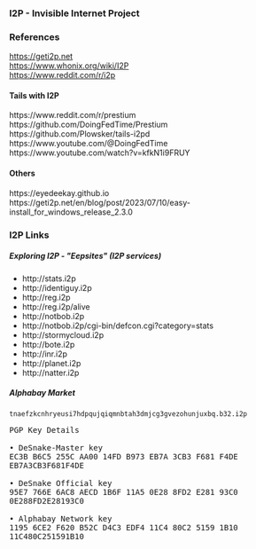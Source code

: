 <h3>I2P - Invisible Internet Project</h3>

<h3>References</h3>

https://geti2p.net<br>
https://www.whonix.org/wiki/I2P<br>
https://www.reddit.com/r/i2p<br>

<h4>Tails with I2P</h4>
https://www.reddit.com/r/prestium<br>
https://github.com/DoingFedTime/Prestium<br>
https://github.com/Plowsker/tails-i2pd<br>
https://www.youtube.com/@DoingFedTime<br>
https://www.youtube.com/watch?v=kfkN1i9FRUY<br>

<h4>Others</h4>
https://eyedeekay.github.io<br>
https://geti2p.net/en/blog/post/2023/07/10/easy-install_for_windows_release_2.3.0<br>

<h3>I2P Links</h3>

<h5>Exploring I2P - "Eepsites" (I2P services)</h5>

<ul>
<li>http://stats.i2p</li>
<li>http://identiguy.i2p</li>
<li>http://reg.i2p</li>
<li>http://reg.i2p/alive</li>
<li>http://notbob.i2p</li>
<li>http://notbob.i2p/cgi-bin/defcon.cgi?category=stats</li>
<li>http://stormycloud.i2p</li>
<li>http://bote.i2p</li>
<li>http://inr.i2p</li>
<li>http://planet.i2p</li>
<li>http://natter.i2p</li>
</ul>

<h5>Alphabay Market</h5>

<code>tnaefzkcnhryeusi7hdpqujqiqmnbtah3dmjcg3gvezohunjuxbq.b32.i2p</code>

<pre>
PGP Key Details

• DeSnake-Master key
EC3B B6C5 255C AA00 14FD B973 EB7A 3CB3 F681 F4DE
EB7A3CB3F681F4DE

• DeSnake Official key
95E7 766E 6AC8 AECD 1B6F 11A5 0E28 8FD2 E281 93C0
0E288FD2E28193C0

• Alphabay Network key
1195 6CE2 F620 B52C D4C3 EDF4 11C4 80C2 5159 1B10
11C480C251591B10
</pre>
